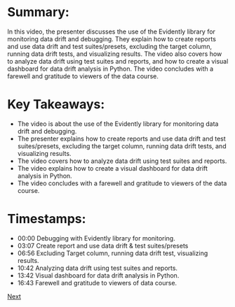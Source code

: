 # Summary:

In this video, the presenter discusses the use of the Evidently library for monitoring data drift and debugging. They explain how to create reports and use data drift and test suites/presets, excluding the target column, running data drift tests, and visualizing results. The video also covers how to analyze data drift using test suites and reports, and how to create a visual dashboard for data drift analysis in Python. The video concludes with a farewell and gratitude to viewers of the data course.

# Key Takeaways:

- The video is about the use of the Evidently library for monitoring data drift and debugging.
- The presenter explains how to create reports and use data drift and test suites/presets, excluding the target column, running data drift tests, and visualizing results.
- The video covers how to analyze data drift using test suites and reports.
- The video explains how to create a visual dashboard for data drift analysis in Python.
- The video concludes with a farewell and gratitude to viewers of the data course.

# Timestamps:

- 00:00 Debugging with Evidently library for monitoring.
- 03:07 Create report and use data drift & test suites/presets
- 06:56 Excluding Target column, running data drift test, visualizing results.
- 10:42 Analyzing data drift using test suites and reports.
- 13:42 Visual dashboard for data drift analysis in Python.
- 16:43 Farewell and gratitude to viewers of data course.


[Next](3.2%20Introduction%20to%20Prefect.md)